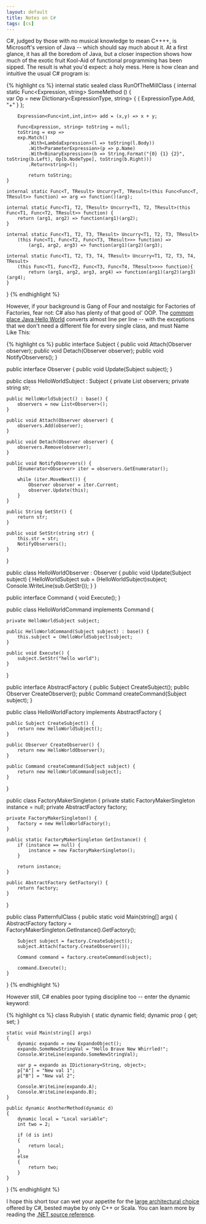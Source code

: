```yaml
---
layout: default
title: Notes on C#
tags: [cs]
---
```


C#, judged by those with no musical knowledge to mean C++++, is Microsoft's version of Java -- which should say much about it. At a first glance, it has all the boredom of Java, but a closer inspection shows how much of the exotic fruit Kool-Aid of functional programming has been sipped. The result is what you'd expect: a holy mess. Here is how clean and intuitive the usual C# program is:

{% highlight cs %}
internal static sealed class RunOfTheMillClass {
    internal static Func<Expression, string> SomeMethod () {    
        var Op = new Dictionary<ExpressionType, string> { { ExpressionType.Add, "+" } };

        Expression<Func<int,int,int>> add = (x,y) => x + y;

        Func<Expression, string> toString = null;
        toString = exp =>
        exp.Match()
            .With<LambdaExpression>(l => toString(l.Body))
            .With<ParameterExpression>(p => p.Name)
            .With<BinaryExpression>(b => String.Format("{0} {1} {2}", toString(b.Left), Op[b.NodeType], toString(b.Right)))
            .Return<string>();

            return toString;   
    }

    internal static Func<T, TResult> Uncurry<T, TResult>(this Func<Func<T, TResult>> function) => arg => function()(arg);

    internal static Func<T1, T2, TResult> Uncurry<T1, T2, TResult>(this Func<T1, Func<T2, TResult>> function) {
        return (arg1, arg2) => function(arg1)(arg2);
    }

    internal static Func<T1, T2, T3, TResult> Uncurry<T1, T2, T3, TResult>
        (this Func<T1, Func<T2, Func<T3, TResult>>> function) =>
            (arg1, arg2, arg3) => function(arg1)(arg2)(arg3);

    internal static Func<T1, T2, T3, T4, TResult> Uncurry<T1, T2, T3, T4, TResult>
        (this Func<T1, Func<T2, Func<T3, Func<T4, TResult>>>> function){
            return (arg1, arg2, arg3, arg4) => function(arg1)(arg2)(arg3)(arg4);
    }

}
{% endhighlight %}

However, if your background is Gang of Four and nostalgic for Factories of Factories, fear not: C# also has plenty of that good ol' OOP. The [commom place Java Hello World](https://taskinoor.wordpress.com/2011/09/21/the-abuse-of-design-patterns-in-writing-a-hello-world-program/) converts almost line per line -- with the exceptions that we don't need a different file for every single class, and must Name Like This:

{% highlight cs %}
public interface Subject {
    public void Attach(Observer observer);
    public void Detach(Observer observer);
    public void NotifyObservers();
}

public interface Observer {
    public void Update(Subject subject);
}

public class HelloWorldSubject : Subject {
    private List<Observer> observers;
    private string str;

    public HelloWorldSubject() : base() {
        observers = new List<Observer>();
    }

    public void Attach(Observer observer) {
        observers.Add(observer);
    }

    public void Detach(Observer observer) {
        observers.Remove(observer);
    }

    public void NotifyObservers() {
        IEnumerator<Observer> iter = observers.GetEnumerator();

        while (iter.MoveNext()) {
            Observer observer = iter.Current;
            observer.Update(this);
        }
    }

    public String GetStr() {
        return str;
    }

    public void SetStr(string str) {
        this.str = str;
        NotifyObservers();
    }
}

public class HelloWorldObserver : Observer {
    public void Update(Subject subject) {
        HelloWorldSubject sub = (HelloWorldSubject)subject;
        Console.WriteLine(sub.GetStr());
    }
}

public interface Command {
    void Execute();
}

public class HelloWorldCommand implements Command {

    private HelloWorldSubject subject;

    public HelloWorldCommand(Subject subject) : base() {
        this.subject = (HelloWorldSubject)subject;
    }

    public void Execute() {
        subject.SetStr("hello world");
    }
}

public interface AbstractFactory {
    public Subject CreateSubject();
    public Observer CreateObserver();
    public Command createCommand(Subject subject);
}

public class HelloWorldFactory implements AbstractFactory {

    public Subject CreateSubject() {
        return new HelloWorldSubject();
    }

    public Observer CreateObserver() {
        return new HelloWorldObserver();
    }

    public Command createCommand(Subject subject) {
        return new HelloWorldCommand(subject);
    }
}

public class FactoryMakerSingleton {
    private static FactoryMakerSingleton instance = null;
    private AbstractFactory factory;

    private FactoryMakerSingleton() {
        factory = new HelloWorldFactory();
    }

    public static FactoryMakerSingleton GetInstance() {
        if (instance == null) {
            instance = new FactoryMakerSingleton();
        }

        return instance;
    }

    public AbstractFactory GetFactory() {
        return factory;
    }
}

public class PatternfulClass {
    public static void Main(string[] args) {
        AbstractFactory factory = FactoryMakerSingleton.GetInstance().GetFactory();

        Subject subject = factory.CreateSubject();
        subject.Attach(factory.CreateObserver());

        Command command = factory.createCommand(subject);

        command.Execute();
    }
}
{% endhighlight %}

However still, C# enables poor typing discipline too -- enter the dynamic keyword:

{% highlight cs %}
class Rubyish
{
    static dynamic field;
    dynamic prop { get; set; }

    static void Main(string[] args)
    {
        dynamic expando = new ExpandoObject();
        expando.SomeNewStringVal = "Hello Brave New Whirrled!";
        Console.WriteLine(expando.SomeNewStringVal);

        var p = expando as IDictionary<String, object>;
        p["A"] = "New val 1";
        p["B"] = "New val 2";

        Console.WriteLine(expando.A);
        Console.WriteLine(expando.B);
    }

    public dynamic AnotherMethod(dynamic d)
    {
        dynamic local = "Local variable";
        int two = 2;

        if (d is int)
        {
            return local;
        }
        else
        {
            return two;
        }
    }    
}
{% endhighlight %}

I hope this short tour can wet your appetite for the [large architectural choice](https://en.wikipedia.org/wiki/Feature_creep) offered by C#, bested maybe by only C++ or Scala. You can learn more by reading the [.NET source reference](http://referencesource.microsoft.com/).
